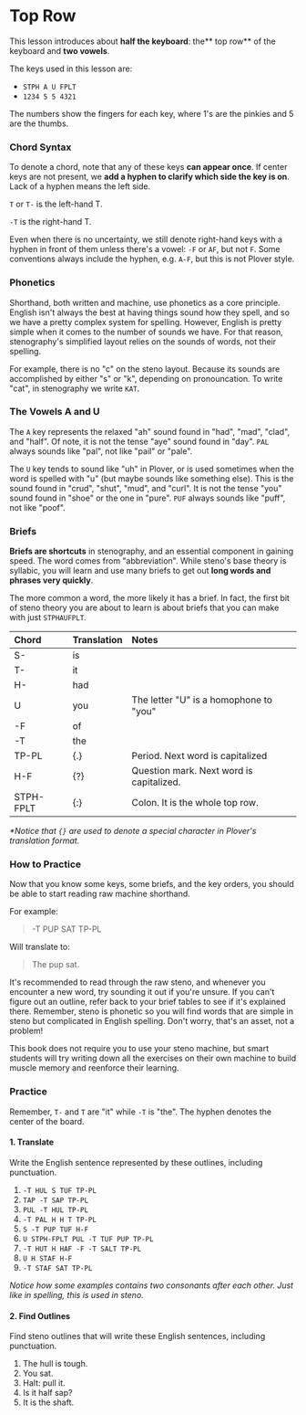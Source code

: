# Top Row

This lesson introduces about **half the keyboard**: the** top row** of the keyboard and **two vowels**.

The keys used in this lesson are:

* `STPH A U FPLT`
* `1234 5 5 4321`

The numbers show the fingers for each key, where 1's are the pinkies and 5 are the thumbs.

### Chord Syntax

To denote a chord, note that any of these keys **can appear once**. If center keys are not present, we **add a hyphen to clarify which side the key is on**. Lack of a hyphen means the left side.

`T` or `T-` is the left-hand T.

`-T` is the right-hand T.

Even when there is no uncertainty, we still denote right-hand keys with a hyphen in front of them unless there's a vowel: `-F` or `AF`, but not `F`. Some conventions always include the hyphen, e.g. `A-F`, but this is not Plover style.

### Phonetics

Shorthand, both written and machine, use phonetics as a core principle. English isn't always the best at having things sound how they spell, and so we have a pretty complex system for spelling. However, English is pretty simple when it comes to the number of sounds we have. For that reason, stenography's simplified layout relies on the sounds of words, not their spelling.

For example, there is no "c" on the steno layout. Because its sounds are accomplished by either "s" or "k", depending on pronouncation. To write "cat", in stenography we write `KAT`.

### The Vowels A and U

The `A` key represents the relaxed "ah" sound found in "had", "mad", "clad", and "half". Of note, it is not the tense "aye" sound found in "day". `PAL` always sounds like "pal", not like "pail" or "pale".

The `U` key tends to sound like "uh" in Plover, or is used sometimes when the word is spelled with "u" \(but maybe sounds like something else\). This is the sound found in "crud", "shut", "mud", and "curl". It is not the tense "you" sound found in "shoe" or the one in "pure". `PUF` always sounds like "puff", not like "poof".

### Briefs

**Briefs are shortcuts** in stenography, and an essential component in gaining speed. The word comes from "abbreviation". While steno's base theory is syllabic, you will learn and use many briefs to get out **long words and phrases very quickly**.

The more common a word, the more likely it has a brief. In fact, the first bit of steno theory you are about to learn is about briefs that you can make with just `STPHAUFPLT`.

| Chord | Translation | Notes |
| :--- | :--- | :--- |
| S- | is |  |
| T- | it |  |
| H- | had |  |
| U | you | The letter "U" is a homophone to "you" |
| -F | of |  |
| -T | the |  |
| TP-PL | {.} | Period. Next word is capitalized |
| H-F | {?} | Question mark. Next word is capitalized. |
| STPH-FPLT | {:} | Colon. It is the whole top row. |

_\*Notice that _`{}`_ are used to denote a special character in Plover's translation format._

### How to Practice

Now that you know some keys, some briefs, and the key orders, you should be able to start reading raw machine shorthand.

For example:

> -T PUP SAT TP-PL

Will translate to:

> The pup sat.

It's recommended to read through the raw steno, and whenever you encounter a new word, try sounding it out if you're unsure. If you can't figure out an outline, refer back to your brief tables to see if it's explained there. Remember, steno is phonetic so you will find words that are simple in steno but complicated in English spelling. Don't worry, that's an asset, not a problem!

This book does not require you to use your steno machine, but smart students will try writing down all the exercises on their own machine to build muscle memory and reenforce their learning.

### Practice

Remember, `T-` and `T` are "it" while `-T` is "the". The hyphen denotes the center of the board.

#### 1. Translate

Write the English sentence represented by these outlines, including punctuation.

1. `-T HUL S TUF TP-PL`
2. `TAP -T SAP TP-PL`
3. `PUL -T HUL TP-PL`
4. `-T PAL H H T TP-PL`
5. `S -T PUP TUF H-F`
6. `U STPH-FPLT PUL -T TUF PUP TP-PL`
7. `-T HUT H HAF -F -T SALT TP-PL`
8. `U H STAF H-F`
9. `-T STAF SAT TP-PL`

_Notice how some examples contains two consonants after each other. Just like in spelling, this is used in steno._

#### 2. Find Outlines

Find steno outlines that will write these English sentences, including punctuation.

1. The hull is tough.
2. You sat.
3. Halt: pull it.
4. Is it half sap?
5. It is the shaft.



